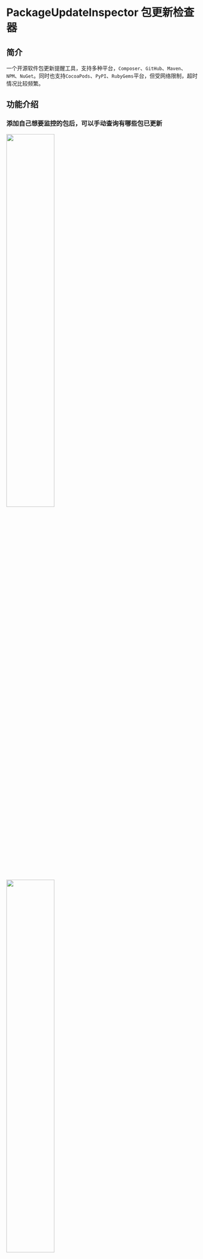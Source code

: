 # PackageUpdateInspector 包更新检查器
## 简介
一个开源软件包更新提醒工具，支持多种平台，`Composer`、`GitHub`、`Maven`、`NPM`、`NuGet`。同时也支持`CocoaPods`、`PyPI`、`RubyGems`平台，但受网络限制，超时情况比较频繁。

## 功能介绍
### 添加自己想要监控的包后，可以手动查询有哪些包已更新

<img src="https://cdn.jsdelivr.net/gh/luhaidong/images@v1.0/package-update-inspector/包-添加.gif" width="50%" height="50%" />

<img src="https://cdn.jsdelivr.net/gh/luhaidong/images@v1.0/package-update-inspector/包-手动查询.gif" width="50%" height="50%" />

### 有更新后，可点击版本，查看包更新详情

<img src="https://cdn.jsdelivr.net/gh/luhaidong/images@v1.0/package-update-inspector/包-查看详情.gif" width="50%" height="50%" />

### 知晓版本更新后，可点击`对号`，表示已知晓更新

<img src="https://cdn.jsdelivr.net/gh/luhaidong/images@v1.0/package-update-inspector/包-已知晓.gif" width="50%" height="50%" />

### 除了手动查询，也可以设置每天定时查询

<img src="https://gitee.com/luhaidongxl/package-update-inspector/raw/master/doc/img/设置-提醒.png" width="50%" height="50%" />

### 设置只查看某些平台

<img src="https://gitee.com/luhaidongxl/package-update-inspector/raw/master/doc/img/设置-分类.png" width="50%" height="50%" />

### 支持导出数据

<img src="https://gitee.com/luhaidongxl/package-update-inspector/raw/master/doc/img/设置-导出.png" width="50%" height="50%" />

### 支持导入数据

<img src="https://gitee.com/luhaidongxl/package-update-inspector/raw/master/doc/img/设置-导入.png" width="50%" height="50%" />

## 开发
### 技术栈
- `vue`
- `vuex`
- `element-ui`
- `axios`
- `cheerio`
- `electron`
- `cron`
- `sqlite3`

### 运行部署
```bash
# 运行
yarn electron:serve
# 构建
yarn electron:build
```
